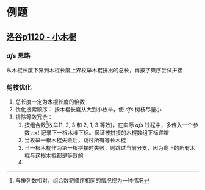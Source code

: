 # 例题

## [洛谷p1120 - 小木棍](https://www.luogu.com.cn/problem/P1120)

### $dfs$ 思路

从木棍长度下界到木棍长度上界枚举木棍拼出的总长，再按字典序尝试拼接

### 剪枝优化

1. 总长度一定为木棍长度的倍数
2. 优化搜索顺序：
   按木棍长度从大到小枚举，使 $dfs$ 树枝尽量小
3. 排除等效冗余：
   1. 按组合数[^1]枚举(1, 2, 3 和 2, 1, 3 等效)，在实际 $dfs$ 过程中，多传入一个参数 $nxt$ 记录下一根木棒下标。保证被拼接的木棍数组下标递增
   2. 当枚举一根木棍失败后，跳过所有等长木棍
   3. 当一根木棍作为第一根拼接时失败，则跳过当前分支，因为剩下的所有木棍与这根木棍都是等效的
   4. 

[^1]:与排列数相对，组合数将顺序相同的情况视为一种情况